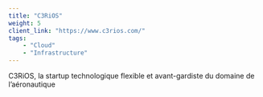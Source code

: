 ```yaml
---
title: "C3RiOS"
weight: 5
client_link: "https://www.c3rios.com/"
tags:
    - "Cloud"
    - "Infrastructure"
---
```


C3RiOS, la startup technologique flexible et avant-gardiste du domaine de l’aéronautique